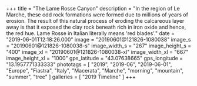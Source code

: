 +++
title = "The Lame Rosse Canyon"
description = "In the region of Le Marche, these odd rock formations were formed due to millions of years of erosion. The result of this natural process of eroding the calcareous layer away is that it exposed the clay rock beneath rich in iron oxide and hence, the red hue. Lame Rosse in Italian literally means 'red blades'."
date = "2019-06-01T12:18:26.000"
image = "20190601@121826-1080038"
image_s = "20190601@121826-1080038-s"
image_width_s = "267"
image_height_s = "400"
image_xl = "20190601@121826-1080038-xl"
image_width_xl = "667"
image_height_xl = "1000"
gps_latitude = "43.07638665"
gps_longitude = "13.1957771333333"
phototags = [ "2019", "2019-06", "2019-06-01", "Europe", "Fiastra", "Italy", "Macerata", "Marche", "morning", "mountain", "summer", "tree" ]
galleries = [ "2019 Timeline" ]
+++
